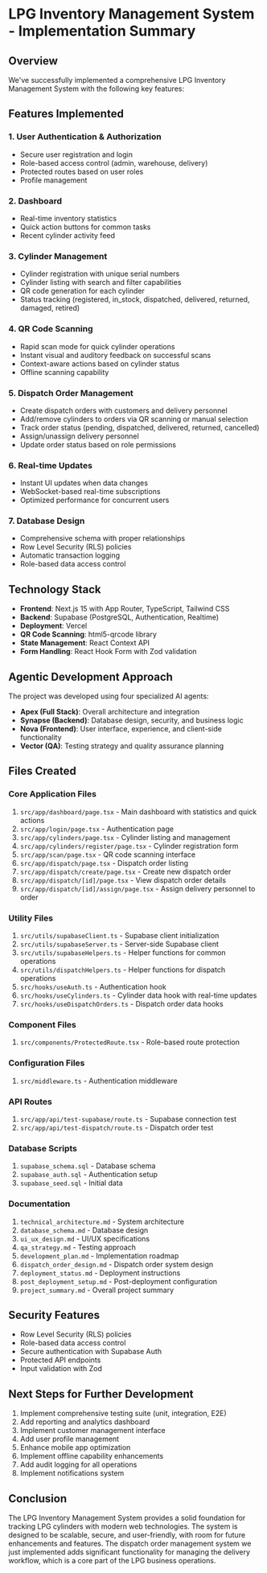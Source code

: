 # LPG Inventory Management System - Implementation Summary

## Overview
We've successfully implemented a comprehensive LPG Inventory Management System with the following key features:

## Features Implemented

### 1. User Authentication & Authorization
- Secure user registration and login
- Role-based access control (admin, warehouse, delivery)
- Protected routes based on user roles
- Profile management

### 2. Dashboard
- Real-time inventory statistics
- Quick action buttons for common tasks
- Recent cylinder activity feed

### 3. Cylinder Management
- Cylinder registration with unique serial numbers
- Cylinder listing with search and filter capabilities
- QR code generation for each cylinder
- Status tracking (registered, in_stock, dispatched, delivered, returned, damaged, retired)

### 4. QR Code Scanning
- Rapid scan mode for quick cylinder operations
- Instant visual and auditory feedback on successful scans
- Context-aware actions based on cylinder status
- Offline scanning capability

### 5. Dispatch Order Management
- Create dispatch orders with customers and delivery personnel
- Add/remove cylinders to orders via QR scanning or manual selection
- Track order status (pending, dispatched, delivered, returned, cancelled)
- Assign/unassign delivery personnel
- Update order status based on role permissions

### 6. Real-time Updates
- Instant UI updates when data changes
- WebSocket-based real-time subscriptions
- Optimized performance for concurrent users

### 7. Database Design
- Comprehensive schema with proper relationships
- Row Level Security (RLS) policies
- Automatic transaction logging
- Role-based data access control

## Technology Stack
- **Frontend**: Next.js 15 with App Router, TypeScript, Tailwind CSS
- **Backend**: Supabase (PostgreSQL, Authentication, Realtime)
- **Deployment**: Vercel
- **QR Code Scanning**: html5-qrcode library
- **State Management**: React Context API
- **Form Handling**: React Hook Form with Zod validation

## Agentic Development Approach
The project was developed using four specialized AI agents:
- **Apex (Full Stack)**: Overall architecture and integration
- **Synapse (Backend)**: Database design, security, and business logic
- **Nova (Frontend)**: User interface, experience, and client-side functionality
- **Vector (QA)**: Testing strategy and quality assurance planning

## Files Created

### Core Application Files
1. `src/app/dashboard/page.tsx` - Main dashboard with statistics and quick actions
2. `src/app/login/page.tsx` - Authentication page
3. `src/app/cylinders/page.tsx` - Cylinder listing and management
4. `src/app/cylinders/register/page.tsx` - Cylinder registration form
5. `src/app/scan/page.tsx` - QR code scanning interface
6. `src/app/dispatch/page.tsx` - Dispatch order listing
7. `src/app/dispatch/create/page.tsx` - Create new dispatch order
8. `src/app/dispatch/[id]/page.tsx` - View dispatch order details
9. `src/app/dispatch/[id]/assign/page.tsx` - Assign delivery personnel to order

### Utility Files
1. `src/utils/supabaseClient.ts` - Supabase client initialization
2. `src/utils/supabaseServer.ts` - Server-side Supabase client
3. `src/utils/supabaseHelpers.ts` - Helper functions for common operations
4. `src/utils/dispatchHelpers.ts` - Helper functions for dispatch operations
5. `src/hooks/useAuth.ts` - Authentication hook
6. `src/hooks/useCylinders.ts` - Cylinder data hook with real-time updates
7. `src/hooks/useDispatchOrders.ts` - Dispatch order data hooks

### Component Files
1. `src/components/ProtectedRoute.tsx` - Role-based route protection

### Configuration Files
1. `src/middleware.ts` - Authentication middleware

### API Routes
1. `src/app/api/test-supabase/route.ts` - Supabase connection test
2. `src/app/api/test-dispatch/route.ts` - Dispatch order test

### Database Scripts
1. `supabase_schema.sql` - Database schema
2. `supabase_auth.sql` - Authentication setup
3. `supabase_seed.sql` - Initial data

### Documentation
1. `technical_architecture.md` - System architecture
2. `database_schema.md` - Database design
3. `ui_ux_design.md` - UI/UX specifications
4. `qa_strategy.md` - Testing approach
5. `development_plan.md` - Implementation roadmap
6. `dispatch_order_design.md` - Dispatch order system design
7. `deployment_status.md` - Deployment instructions
8. `post_deployment_setup.md` - Post-deployment configuration
9. `project_summary.md` - Overall project summary

## Security Features
- Row Level Security (RLS) policies
- Role-based data access control
- Secure authentication with Supabase Auth
- Protected API endpoints
- Input validation with Zod

## Next Steps for Further Development
1. Implement comprehensive testing suite (unit, integration, E2E)
2. Add reporting and analytics dashboard
3. Implement customer management interface
4. Add user profile management
5. Enhance mobile app optimization
6. Implement offline capability enhancements
7. Add audit logging for all operations
8. Implement notifications system

## Conclusion
The LPG Inventory Management System provides a solid foundation for tracking LPG cylinders with modern web technologies. The system is designed to be scalable, secure, and user-friendly, with room for future enhancements and features. The dispatch order management system we just implemented adds significant functionality for managing the delivery workflow, which is a core part of the LPG business operations.